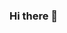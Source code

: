 ### Hi there 👋

<!--
**SUNNYXILI/SUNNYXILI** is a ✨ _special_ ✨ repository because its `README.md` (this file) appears on your GitHub profile.


>>“The most valuable commodity I know of is information.”


